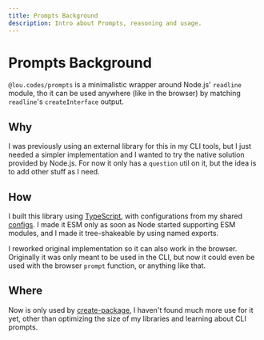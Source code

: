 ```yaml
---
title: Prompts Background
description: Intro about Prompts, reasoning and usage.
---
```


# Prompts Background

`@lou.codes/prompts` is a minimalistic wrapper around Node.js' `readline`
module, tho it can be used anywhere (like in the browser) by matching
`readline`'s `createInterface` output.

## Why

I was previously using an external library for this in my CLI tools, but I just
needed a simpler implementation and I wanted to try the native solution provided
by Node.js. For now it only has a `question` util on it, but the idea is to add
other stuff as I need.

## How

I built this library using [TypeScript][typescript], with configurations from my
shared [configs][configs]. I made it ESM only as soon as Node started supporting
ESM modules, and I made it tree-shakeable by using named exports.

I reworked original implementation so it can also work in the browser.
Originally it was only meant to be used in the CLI, but now it could even be
used with the browser `prompt` function, or anything like that.

## Where

Now is only used by [create-package][create-package], I haven't found much more
use for it yet, other than optimizing the size of my libraries and learning
about CLI prompts.

<!-- Reference -->

[configs]: ../lou_codes_configs/
[typescript]: https://npm.im/typescript
[create-package]: ../lou_codes_create_package/
